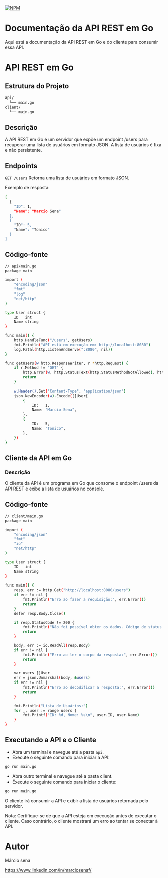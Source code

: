 [![NPM](https://img.shields.io/npm/l/react)](https://github.com/marciosenaf/api-rest/blob/main/LICENSE) 

# Documentação da API REST em Go
Aqui está a documentação da API REST em Go e do cliente para consumir essa API.

# API REST em Go
## Estrutura do Projeto

```bash
api/
  └── main.go
client/
  └── main.go
```

## Descrição
A API REST em Go é um servidor que expõe um endpoint /users para recuperar uma lista de usuários em formato JSON. A lista de usuários é fixa e não persistente.

## Endpoints
```GET /users```
Retorna uma lista de usuários em formato JSON.

Exemplo de resposta:

```bash
[
  {
    "ID": 1,
    "Name": "Marcio Sena"
  },
  {
    "ID": 5,
    "Name": "Tonico"
  }
]

```

## Código-fonte

```bash 
// api/main.go
package main

import (
	"encoding/json"
	"fmt"
	"log"
	"net/http"
)

type User struct {
	ID   int
	Name string
}

func main() {
	http.HandleFunc("/users", getUsers)
	fmt.Println("API está em execução em: http://localhost:8080")
	log.Fatal(http.ListenAndServe(":8080", nil))
}

func getUsers(w http.ResponseWriter, r *http.Request) {
	if r.Method != "GET" {
		http.Error(w, http.StatusText(http.StatusMethodNotAllowed), http.StatusMethodNotAllowed)
		return
	}

	w.Header().Set("Content-Type", "application/json")
	json.NewEncoder(w).Encode([]User{
		{
			ID:   1,
			Name: "Marcio Sena",
		},
		{
			ID:   5,
			Name: "Tonico",
		},
	})
}
```
## Cliente da API em Go

### Descrição
O cliente da API é um programa em Go que consome o endpoint /users da API REST e exibe a lista de usuários no console.

## Código-fonte

```bash
// client/main.go
package main

import (
	"encoding/json"
	"fmt"
	"io"
	"net/http"
)

type User struct {
	ID   int
	Name string
}

func main() {
	resp, err := http.Get("http://localhost:8080/users")
	if err != nil {
		fmt.Println("Erro ao fazer a requisição:", err.Error())
		return
	}
	defer resp.Body.Close()

	if resp.StatusCode != 200 {
		fmt.Println("Não foi possível obter os dados. Código de status:", resp.StatusCode)
		return
	}

	body, err := io.ReadAll(resp.Body)
	if err != nil {
		fmt.Println("Erro ao ler o corpo da resposta:", err.Error())
		return
	}

	var users []User
	err = json.Unmarshal(body, &users)
	if err != nil {
		fmt.Println("Erro ao decodificar a resposta:", err.Error())
		return
	}

	fmt.Println("Lista de Usuários:")
	for _, user := range users {
		fmt.Printf("ID: %d, Nome: %s\n", user.ID, user.Name)
	}
}
```
## Executando a API e o Cliente
- Abra um terminal e navegue até a pasta ```api```.
- Execute o seguinte comando para iniciar a API:

```bash
go run main.go
```
- Abra outro terminal e navegue até a pasta client.
- Execute o seguinte comando para iniciar o cliente:

```bash
go run main.go
```

O cliente irá consumir a API e exibir a lista de usuários retornada pelo servidor.

Nota: Certifique-se de que a API esteja em execução antes de executar o cliente. Caso contrário, o cliente mostrará um erro ao tentar se conectar à API.

# Autor

Márcio sena

https://www.linkedin.com/in/marciosenaf/








